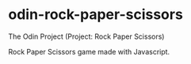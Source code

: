 # odin-rock-paper-scissors

The Odin Project (Project: Rock Paper Scissors)

Rock Paper Scissors game made with Javascript.
